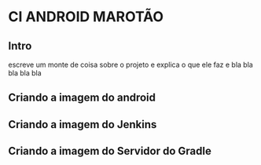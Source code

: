 # CI ANDROID MAROTÃO

## Intro

escreve um monte de coisa sobre o projeto e explica o que ele faz
e bla bla bla bla bla 

## Criando a imagem do android

## Criando a imagem do Jenkins

## Criando a imagem do Servidor do Gradle

 